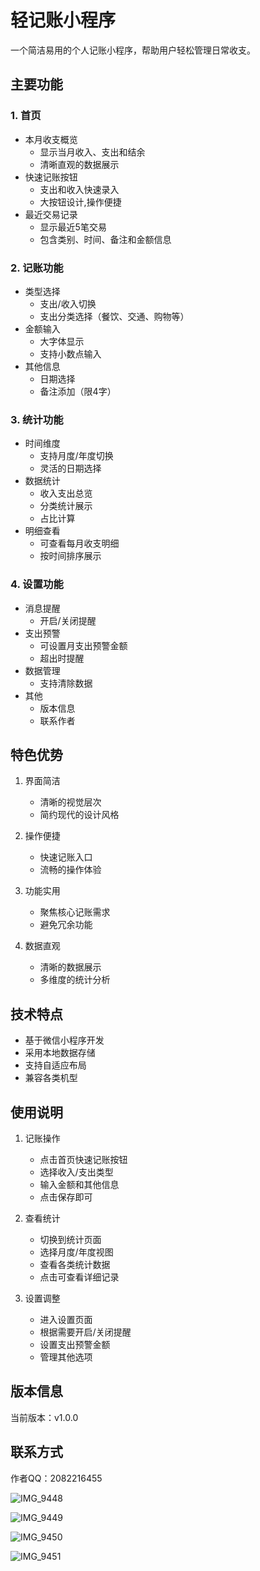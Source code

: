 # 轻记账小程序

一个简洁易用的个人记账小程序，帮助用户轻松管理日常收支。

## 主要功能

### 1. 首页
- 本月收支概览
  - 显示当月收入、支出和结余
  - 清晰直观的数据展示
- 快速记账按钮
  - 支出和收入快速录入
  - 大按钮设计,操作便捷
- 最近交易记录
  - 显示最近5笔交易
  - 包含类别、时间、备注和金额信息

### 2. 记账功能
- 类型选择
  - 支出/收入切换
  - 支出分类选择（餐饮、交通、购物等）
- 金额输入
  - 大字体显示
  - 支持小数点输入
- 其他信息
  - 日期选择
  - 备注添加（限4字）

### 3. 统计功能
- 时间维度
  - 支持月度/年度切换
  - 灵活的日期选择
- 数据统计
  - 收入支出总览
  - 分类统计展示
  - 占比计算
- 明细查看
  - 可查看每月收支明细
  - 按时间排序展示

### 4. 设置功能
- 消息提醒
  - 开启/关闭提醒
- 支出预警
  - 可设置月支出预警金额
  - 超出时提醒
- 数据管理
  - 支持清除数据
- 其他
  - 版本信息
  - 联系作者

## 特色优势

1. 界面简洁
   - 清晰的视觉层次
   - 简约现代的设计风格

2. 操作便捷
   - 快速记账入口
   - 流畅的操作体验

3. 功能实用
   - 聚焦核心记账需求
   - 避免冗余功能

4. 数据直观
   - 清晰的数据展示
   - 多维度的统计分析

## 技术特点

- 基于微信小程序开发
- 采用本地数据存储
- 支持自适应布局
- 兼容各类机型

## 使用说明

1. 记账操作
   - 点击首页快速记账按钮
   - 选择收入/支出类型
   - 输入金额和其他信息
   - 点击保存即可

2. 查看统计
   - 切换到统计页面
   - 选择月度/年度视图
   - 查看各类统计数据
   - 点击可查看详细记录

3. 设置调整
   - 进入设置页面
   - 根据需要开启/关闭提醒
   - 设置支出预警金额
   - 管理其他选项

## 版本信息

当前版本：v1.0.0

## 联系方式

作者QQ：2082216455

![IMG_9448](https://github.com/desire668/Accounting/raw/master/IMG_9448.PNG)

![IMG_9449](https://github.com/desire668/Accounting/raw/master/IMG_9449.PNG)

![IMG_9450](https://github.com/desire668/Accounting/raw/master/IMG_9450.PNG)

![IMG_9451](https://github.com/desire668/Accounting/raw/master/IMG_9451.PNG)

